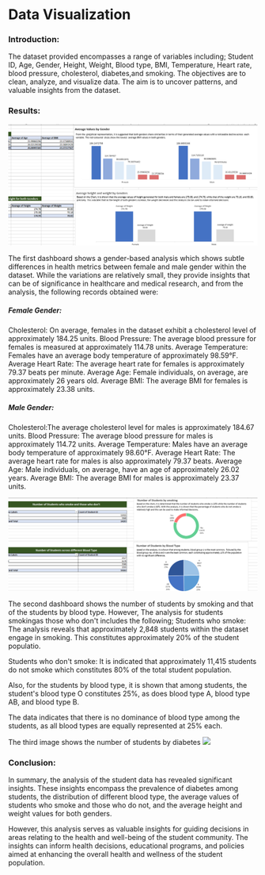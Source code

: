 # Data Visualization

### Introduction:
The dataset provided encompasses a range of variables including; Student ID, Age, Gender, Height, Weight, Blood type, BMI, Temperature, Heart rate, blood pressure, cholesterol, diabetes,and smoking.
The objectives are to clean, analyze, and visualize data.
The aim is to uncover patterns, and valuable insights from the dataset.

### Results:
![](Pivotchart1.png)

The first dashboard shows a gender-based analysis which shows subtle differences in health metrics between female and male gender within the dataset. While the variations are relatively small, they provide insights that can be of significance in healthcare and medical research, and from the analysis, the following records obtained were:

##### Female Gender:

Cholesterol: On average, females in the dataset exhibit a cholesterol level of approximately 184.25 units.
Blood Pressure: The average blood pressure for females is measured at approximately 114.78 units.
Average Temperature: Females have an average body temperature of approximately 98.59°F.
Average Heart Rate: The average heart rate for females is approximately 79.37 beats per minute.
Average Age: Female individuals, on average, are approximately 26 years old.
Average BMI: The average BMI for females is approximately 23.38 units.

##### Male Gender:

Cholesterol:The average cholesterol level for males is approximately 184.67 units.
Blood Pressure: The average blood pressure for males is approximately 114.72 units.
Average Temperature: Males have an average body temperature of approximately 98.60°F.
Average Heart Rate: The average heart rate for males is also approximately 79.37 beats.
Average Age: Male individuals, on average, have an age of approximately 26.02 years.
Average BMI: The average BMI for males is approximately 23.37 units.

![](Pivotchart2.png)

The second dashboard shows the number of students by smoking and that of the students by blood type. However, The analysis for students smokingas those who don't includes the following; 
Students who smoke:
The analysis reveals that approximately 2,848 students within the dataset engage in smoking.
This constitutes approximately 20% of the student populatio. 

Students who don't smoke:
It is indicated that approximately 11,415 students do not smoke which constitutes 80% of the total student population.

Also, for the students by blood type, it is shown that among students, the student's blood type O constitutes 25%, as does blood type A, blood type AB, and blood type B.

The data indicates that there is no dominance of blood type among the students, as all blood types are equally represented at 25% each.

The third image shows the number of students by diabetes
![](Pivotchart3)

### Conclusion:
In summary, the analysis of the student data has revealed significant insights. These insights encompass the prevalence of diabetes among students, the distribution of different blood type, the average values of students who smoke and those who do not, and the average height and weight values for both genders.

However, this analysis serves as valuable insights for guiding decisions in areas relating to the health and well-being of the student community. The insights can inform health decisions, educational programs, and policies aimed at enhancing the overall health and wellness of the student population.
